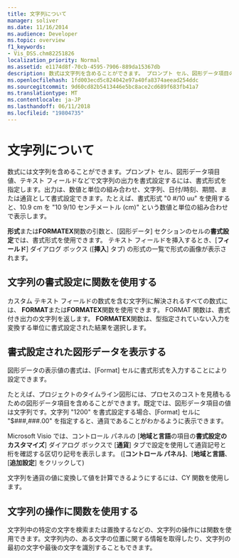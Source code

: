 ```yaml
---
title: 文字列について
manager: soliver
ms.date: 11/16/2014
ms.audience: Developer
ms.topic: overview
f1_keywords:
- Vis_DSS.chm82251826
localization_priority: Normal
ms.assetid: e1174d8f-70cb-4595-7906-889da15367db
description: 数式は文字列を含めることができます。 プロンプト セル、図形データ項目の値、またはテキスト フィールドなどで文字列の出力を書式設定するには、図の書式設定を指定します。 出力は、数値と単位のペアを文字列として書式設定できます日付と時刻、期間、または通貨です。 などの形式の picture0 と 10 uuformats 数値と単位は、9/10 センチメートル 10.9 cm as10 ペアです。
ms.openlocfilehash: 1fd003ecd5c824042e97a40fa8374aeead254ddc
ms.sourcegitcommit: 9d60cd82b5413446e5bc8ace2cd689f683fb41a7
ms.translationtype: MT
ms.contentlocale: ja-JP
ms.lasthandoff: 06/11/2018
ms.locfileid: "19804735"
---
```

# <a name="about-strings"></a>文字列について

数式には文字列を含めることができます。プロンプト セル、図形データ項目値、テキスト フィールドなどで文字列の出力を書式設定するには、書式形式を指定します。出力は、数値と単位の組み合わせ、文字列、日付/時刻、期間、または通貨として書式設定できます。たとえば、書式形式 "0 #/10 uu" を使用すると、10.9 cm を "10 9/10 センチメートル (cm)" という数値と単位の組み合わせで表示します。
  
**形式**または**FORMATEX**関数の引数と、[図形データ] セクションのセルの**書式設定**では、書式形式を使用できます。 テキスト フィールドを挿入するとき、[**フィールド**] ダイアログ ボックス ([**挿入**] タブ) の形式の一覧で形式の画像が表示されます。 
  
## <a name="using-functions-to-format-strings"></a>文字列の書式設定に関数を使用する

カスタム テキスト フィールドの数式を含む文字列に解決されるすべての数式には、 **FORMAT**または**FORMATEX**関数を使用できます。 FORMAT 関数は、書式付き出力の文字列を返します。 **FORMATEX**関数は、型指定されていない入力を変換する単位に書式設定された結果を選択します。 
  
## <a name="displaying-formatted-shape-data"></a>書式設定された図形データを表示する

図形データの表示値の書式は、[Format] セルに書式形式を入力することにより設定できます。
  
たとえば、プロジェクトのタイムライン図形には、プロセスのコストを見積もるための図形データ項目を含めることができます。既定では、図形データ項目の値は文字列です。文字列 "1200" を書式設定する場合、[Format] セルに "$###,###.00" を指定すると、通貨であることがわかるように表示できます。
  
Microsoft Visio では、コントロール パネルの [**地域と言語**の項目の**書式設定のカスタマイズ**] ダイアログ ボックスで [**通貨**] タブで設定を使用して通貨記号と桁を確認する区切り記号を表示します。 ([**コントロール パネル]**、[**地域と言語**、[**追加設定**] をクリックして)
  
文字列を通貨の値に変換して値を計算できるようにするには、CY 関数を使用します。
  
## <a name="using-functions-to-manipulate-text-strings"></a>文字列の操作に関数を使用する

文字列中の特定の文字を検索または置換するなどの、文字列の操作には関数を使用できます。文字列内の、ある文字の位置に関する情報を取得したり、文字列の最初の文字や最後の文字を識別することもできます。 
  

